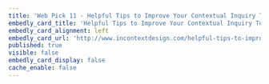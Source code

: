 ```yaml
---
title: 'Web Pick 11 - Helpful Tips to Improve Your Contextual Inquiry Techniques'
embedly_card_title: 'Helpful Tips to Improve Your Contextual Inquiry Techniques'
embedly_card_alignment: left
embedly_card_url: 'http://www.incontextdesign.com/helpful-tips-to-improve-your-contextual-inquiry-techniques/'
published: true
visible: false
embedly_card_display: false
cache_enable: false
---
```

